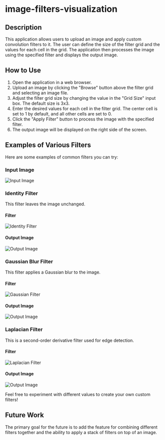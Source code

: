 # image-filters-visualization

## Description

This application allows users to upload an image and apply custom convolution filters to it. The user can define the size of the filter grid and the values for each cell in the grid. The application then processes the image using the specified filter and displays the output image.

## How to Use

1. Open the application in a web browser.
2. Upload an image by clicking the "Browse" button above the filter grid and selecting an image file.
3. Adjust the filter grid size by changing the value in the "Grid Size" input box. The default size is 3x3.
4. Enter the desired values for each cell in the filter grid. The center cell is set to 1 by default, and all other cells are set to 0.
5. Click the "Apply Filter" button to process the image with the specified filter.
6. The output image will be displayed on the right side of the screen.

## Examples of Various Filters

Here are some examples of common filters you can try:

### Input Image

![Input Image](images/input.png)

### Identity Filter

This filter leaves the image unchanged.

#### Filter

![Identity Filter](images/identity.png)

#### Output Image

![Output Image](images/identity.png)

### Gaussian Blur Filter

This filter applies a Gaussian blur to the image.

#### Filter

![Gaussian Filter](images/gaussian/grid.png)

#### Output Image

![Output Image](images/gaussian/output.png)

### Laplacian Filter

This is a second-order derivative filter used for edge detection.

#### Filter

![Laplacian Filter](images/laplacian/grid.png)

#### Output Image

![Output Image](images/laplacian/output.png)

Feel free to experiment with different values to create your own custom filters!

## Future Work

The primary goal for the future is to add the feature for combining different filters together and the ability to apply a stack of filters on top of an image.
